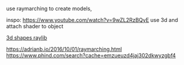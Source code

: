 
use raymarching to create models,

inspo: https://www.youtube.com/watch?v=9wZL2RzBQyE
use 3d and attach shader to object 

[3d shapes raylib](https://www.raylib.com/examples/models/loader.html?name=models_geometric_shapes)


https://adrianb.io/2016/10/01/raymarching.html
https://www.phind.com/search?cache=emzueuzd4jaj302dkwyzgbf4
